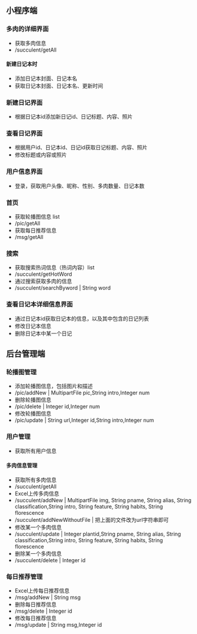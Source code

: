 ## 小程序端

### 多肉的详细界面

- 获取多肉信息  
- /succulent/getAll

#### 新建日记本时

- 添加日记本封面、日记本名
- 获取日记本封面、日记本名、更新时间

### 新建日记界面

- 根据日记本id添加新日记id、日记标题、内容、照片

### 查看日记界面

- 根据用户id、日记本id、日记id获取日记标题、内容、照片
- 修改标题或内容或照片

### 用户信息界面

- 登录，获取用户头像、昵称、性别、多肉数量、日记本数


### 首页

- 获取轮播图信息 list
- /pic/getAll
- 获取每日推荐信息
- /msg/getAll

### 搜索

- 获取搜索热词信息（热词内容）list
- /succulent/getHotWord 
- 通过搜索获取多肉的信息
- /succulent/searchByword | String word

### 查看日记本详细信息界面

- 通过日记本id获取日记本的信息，以及其中包含的日记列表
- 修改日记本信息
- 删除日记本中某一个日记



## 后台管理端

### 轮播图管理

- 添加轮播图信息，包括图片和描述
- /pic/addNew | MultipartFile pic,String intro,Integer num
- 删除轮播图信息
- /pic/delete | Integer id,Integer num
- 修改轮播图信息
- /pic/update | String url,Integer id,String intro,Integer num

### 用户管理

- 获取所有用户信息

#### 多肉信息管理

- 获取所有多肉信息
- /succulent/getAll 
- Excel上传多肉信息
- /succulent/addNew | MultipartFile img, String pname, String alias, String classification,String intro, String feature, String habits, String florescence
- /succulent/addNewWithoutFile | 把上面的文件改为url字符串即可
- 修改某一个多肉信息
- /succulent/update | Integer plantid,String pname, String alias, String classification,String intro, String feature, String habits, String florescence
- 删除某一个多肉信息
- /succulent/delete | Integer id
### 每日推荐管理

- Excel上传每日推荐信息
- /msg/addNew | String msg
- 删除每日推荐信息
- /msg/delete | Integer id
- 修改每日推荐信息
- /msg/update | String msg,Integer id